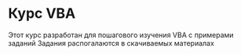 # Курс VBA
Этот курс разработан для пошагового изучения VBA с примерами заданий
Задания распогалаются в скачиваемых материалах
